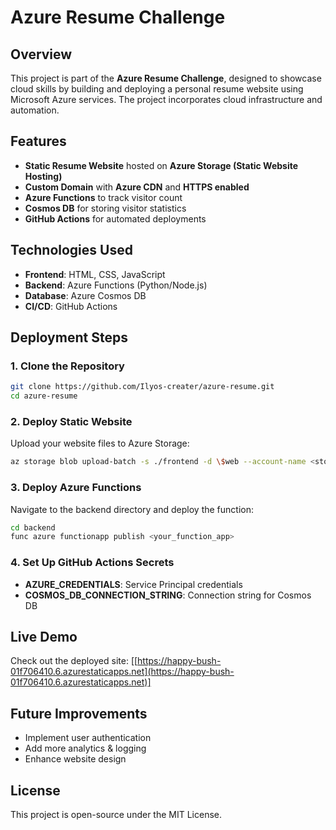 # Azure Resume Challenge

## Overview
This project is part of the **Azure Resume Challenge**, designed to showcase cloud skills by building and deploying a personal resume website using Microsoft Azure services. The project incorporates cloud infrastructure and automation.

## Features
- **Static Resume Website** hosted on **Azure Storage (Static Website Hosting)**
- **Custom Domain** with **Azure CDN** and **HTTPS enabled**
- **Azure Functions** to track visitor count
- **Cosmos DB** for storing visitor statistics
- **GitHub Actions** for automated deployments

## Technologies Used
- **Frontend**: HTML, CSS, JavaScript
- **Backend**: Azure Functions (Python/Node.js)
- **Database**: Azure Cosmos DB
- **CI/CD**: GitHub Actions

## Deployment Steps
### 1. Clone the Repository
```bash
git clone https://github.com/Ilyos-creater/azure-resume.git
cd azure-resume
```

### 2. Deploy Static Website
Upload your website files to Azure Storage:
```bash
az storage blob upload-batch -s ./frontend -d \$web --account-name <storage_account_name>
```

### 3. Deploy Azure Functions
Navigate to the backend directory and deploy the function:
```bash
cd backend
func azure functionapp publish <your_function_app>
```

### 4. Set Up GitHub Actions Secrets
- **AZURE_CREDENTIALS**: Service Principal credentials
- **COSMOS_DB_CONNECTION_STRING**: Connection string for Cosmos DB

## Live Demo
Check out the deployed site: [[https://happy-bush-01f706410.6.azurestaticapps.net](https://happy-bush-01f706410.6.azurestaticapps.net)]

## Future Improvements
- Implement user authentication
- Add more analytics & logging
- Enhance website design

## License
This project is open-source under the MIT License.


